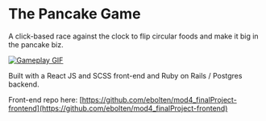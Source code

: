 # The Pancake Game

A click-based race against the clock to flip circular foods and make it big in the pancake biz.

[![Gameplay GIF](https://enigmatic-woodland-50751.herokuapp.com/static/media/pancakegame.d4a2fb7a.gif)](https://www.youtube.com/watch?v=0pZKUUfJpv4)

Built with a React JS and SCSS front-end and Ruby on Rails / Postgres backend.

Front-end repo here:
[https://github.com/ebolten/mod4_finalProject-frontend](https://github.com/ebolten/mod4_finalProject-frontend)

